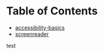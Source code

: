 # Table of Contents
* [accessibility-basics](accessibility-basics.md)
* [screenreader](screenreader.md)


test
